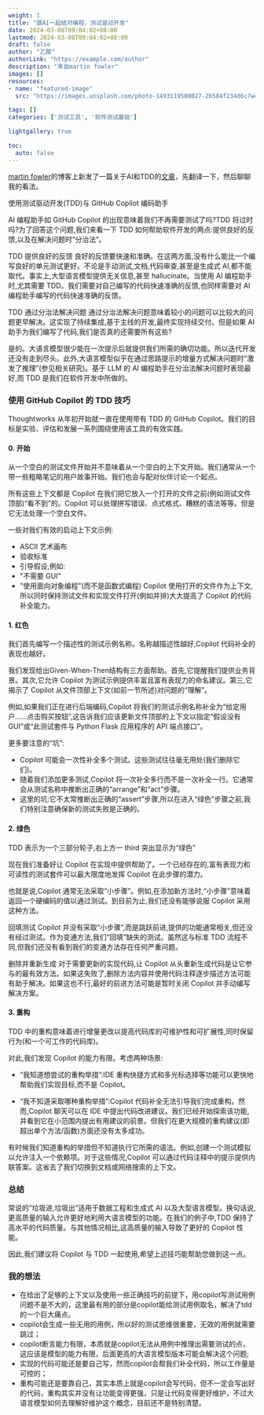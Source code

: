 ```yaml
---
weight: 1
title: "跟AI一起结对编程，测试驱动开发"
date: 2024-03-08T09:04:02+08:00
lastmod: 2024-03-08T09:04:02+08:00
draft: false
author: "乙醇"
authorLink: "https://example.com/author"
description: "来自martin fowler"
images: []
resources:
- name: "featured-image"
  src: "https://images.unsplash.com/photo-1493119508027-2b584f234d6c?w=300"

tags: []
categories: ['测试工具', '软件测试基础']

lightgallery: true

toc:
  auto: false
---
```


[martin fowler](https://martinfowler.com)的博客上新发了一篇关于AI和TDD的[文章](https://martinfowler.com/articles/exploring-gen-ai.html)，先翻译一下，然后聊聊我的看法。

使用测试驱动开发(TDD)与 GitHub Copilot 编码助手

AI 编程助手如 GitHub Copilot 的出现意味着我们不再需要测试了吗?TDD 将过时吗?为了回答这个问题,我们来看一下 TDD 如何帮助软件开发的两点:提供良好的反馈,以及在解决问题时“分治法”。

TDD 提供良好的反馈
良好的反馈要快速和准确。在这两方面,没有什么能比一个编写良好的单元测试更好。不论是手动测试,文档,代码审查,甚至是生成式 AI,都不能取代。事实上,大型语言模型提供无关信息,甚至 hallucinate。当使用 AI 编程助手时,尤其需要 TDD。我们需要对自己编写的代码快速准确的反馈,也同样需要对 AI 编程助手编写的代码快速准确的反馈。

TDD 通过分治法解决问题
通过分治法解决问题意味着较小的问题可以比较大的问题更早解决。这实现了持续集成,基于主线的开发,最终实现持续交付。但是如果 AI 助手为我们编写了代码,我们是否真的还需要所有这些?

是的。大语言模型很少能在一次提示后就提供我们所需的确切功能。所以迭代开发还没有走到尽头。此外,大语言模型似乎在通过思路提示的增量方式解决问题时“激发了推理”(参见相关研究)。基于 LLM 的 AI 编程助手在分治法解决问题时表现最好,而 TDD 是我们在软件开发中所做的。

### 使用 GitHub Copilot 的 TDD 技巧

Thoughtworks 从年初开始就一直在使用带有 TDD 的 GitHub Copilot。我们的目标是实验、评估和发展一系列围绕使用该工具的有效实践。

#### 0. 开始

从一个空白的测试文件开始并不意味着从一个空白的上下文开始。我们通常从一个带一些粗略笔记的用户故事开始。我们也会与配对伙伴讨论一个起点。

所有这些上下文都是 Copilot 在我们把它放入一个打开的文件之前(例如测试文件顶部)“看不到”的。Copilot 可以处理拼写错误、点式格式、糟糕的语法等等。但是它无法处理一个空白文件。

一些对我们有效的启动上下文示例:

- ASCII 艺术画布 
- 验收标准
- 引导假设,例如:
- "不需要 GUI"
- "使用面向对象编程"(而不是函数式编程)
Copilot 使用打开的文件作为上下文,所以同时保持测试文件和实现文件打开(例如并排)大大提高了 Copilot 的代码补全能力。

#### 1. 红色

我们首先编写一个描述性的测试示例名称。名称越描述性越好,Copilot 代码补全的表现也越好。

我们发现给出Given-When-Then结构有三方面帮助。首先,它提醒我们提供业务背景。其次,它允许 Copilot 为测试示例提供丰富且富有表现力的命名建议。第三,它揭示了 Copilot 从文件顶部上下文(如前一节所述)对问题的“理解”。

例如,如果我们正在进行后端编码,Copilot 将我们的测试示例名称补全为“给定用户......点击购买按钮”,这告诉我们应该更新文件顶部的上下文以指定“假设没有 GUI”或“此测试套件与 Python Flask 应用程序的 API 端点接口”。

更多要注意的“坑”:

- Copilot 可能会一次性补全多个测试。这些测试往往毫无用处(我们删除它们)。
- 随着我们添加更多测试,Copilot 将一次补全多行而不是一次补全一行。它通常会从测试名称中推断出正确的“arrange”和“act”步骤。
- 这里的坑:它不太常推断出正确的“assert”步骤,所以在进入“绿色”步骤之前,我们特别注意确保新的测试失败是正确的。

#### 2. 绿色

TDD 表示为一个三部分轮子,右上方一 third 突出显示为“绿色”

现在我们准备好让 Copilot 在实现中提供帮助了。一个已经存在的,富有表现力和可读性的测试套件可以最大限度地发挥 Copilot 在此步骤的潜力。

也就是说,Copilot 通常无法采取“小步骤”。例如,在添加新方法时,“小步骤”意味着返回一个硬编码的值以通过测试。到目前为止,我们还没有能够说服 Copilot 采用这种方法。

回填测试
Copilot 并没有采取“小步骤”,而是跳跃前进,提供的功能通常相关,但还没有经过测试。作为变通方法,我们“回填”缺失的测试。虽然这与标准 TDD 流程不同,但我们还没有看到我们的变通方法存在任何严重问题。

删除并重新生成
对于需要更新的实现代码,让 Copilot 从头重新生成代码是让它参与的最有效方法。如果这失败了,删除方法内容并使用代码注释逐步描述方法可能有助于解决。如果这也不行,最好的前进方法可能是暂时关闭 Copilot 并手动编写解决方案。

#### 3. 重构

TDD 中的重构意味着进行增量更改以提高代码库的可维护性和可扩展性,同时保留行为(和一个可工作的代码库)。

对此,我们发现 Copilot 的能力有限。考虑两种场景:

- “我知道想尝试的重构举措”:IDE 重构快捷方式和多光标选择等功能可以更快地帮助我们实现目标,而不是 Copilot。

- “我不知道采取哪种重构举措”:Copilot 代码补全无法引导我们完成重构。然而,Copilot 聊天可以在 IDE 中提出代码改进建议。我们已经开始探索该功能,并看到它在小范围内提出有用建议的前景。但我们在更大规模的重构建议(即超出单个方法/函数)方面还没有太多成功。

有时候我们知道重构的举措但不知道执行它所需的语法。例如,创建一个测试模拟以允许注入一个依赖项。对于这些情况,Copilot 可以通过代码注释中的提示提供内联答案。这省去了我们切换到文档或网络搜索的上下文。

### 总结
常说的“垃圾进,垃圾出”适用于数据工程和生成式 AI 以及大型语言模型。换句话说,更高质量的输入允许更好地利用大语言模型的功能。在我们的例子中,TDD 保持了高水平的代码质量。与其他情况相比,这高质量的输入导致了更好的 Copilot 性能。

因此,我们建议将 Copilot 与 TDD 一起使用,希望上述技巧能帮助您做到这一点。

### 我的想法

* 在给出了足够的上下文以及使用一些正确技巧的前提下，用copilot写测试用例问题不是不大的，这里最有用的部分是copilot能给测试用例取名，解决了tdd的一个巨大痛点。
* copilot会生成一些无用的用例，所以好的测试思维很重要，无效的用例就需要跳过；
* copilot断言能力有限，本质就是copilot无法从用例中推理出需要测试的点，这应该是模型的能力有限，后面更高的大语言模型版本可能会解决这个问题;
* 实现的代码可能还是要自己写，然而copilot会帮我们补全代码，所以工作量是可控的；
* 重构可能还是要靠自己，其实本质上就是copilot会写代码，但不一定会写出好的代码，重构其实并没有让功能变得更强，只是让代码变得更好维护，不过大语言模型如何去理解好维护这个概念，目前还不是特别清楚。